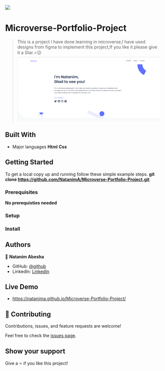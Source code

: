 ![](https://img.shields.io/badge/Microverse-blueviolet)

# Microverse-Portfolio-Project

> This is a project I have done learning in microverse,I have used designs from figma to implement this project,If you like it please give it a Star.⭐️:wink:
![](assets/NatanimPortfolio.png)

## Built With

- Major languages
**Html**
**Css**




## Getting Started


To get a local copy up and running follow these simple example steps.
**git clone  https://github.com/NatanimA/Microverse-Portfolio-Project.git**

### Prerequisites
**No prerequisties needed**

### Setup



### Install


## Authors

👤 **Natanim Abesha**

- GitHub: [@github](https://https://github.com/NatanimA)
- LinkedIn: [LinkedIn](https://linkedin.com/in/natanim-abesha-04a39823a)

## Live Demo
- https://natanima.github.io/Microverse-Portfolio-Project/


## 🤝 Contributing

Contributions, issues, and feature requests are welcome!

Feel free to check the [issues page](../../issues/).

## Show your support

Give a ⭐️ if you like this project!


